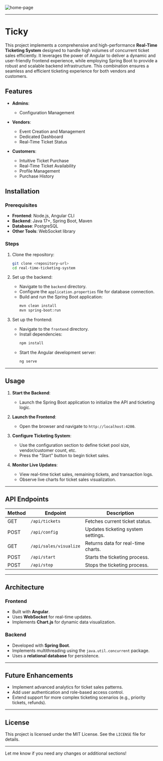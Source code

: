 ![home-page](https://github.com/user-attachments/assets/fb989e83-3a85-4318-af4e-42b648450dec)

---

# Ticky

This project implements a comprehensive and high-performance **Real-Time Ticketing System** designed to handle high volumes of concurrent ticket sales efficiently. 
It leverages the power of Angular to deliver a dynamic and user-friendly frontend experience, while employing Spring Boot to provide a robust and scalable backend infrastructure. 
This combination ensures a seamless and efficient ticketing experience for both vendors and customers.

## Features

- **Admins**:
  - Configuration Management
    
- **Vendors**:
  - Event Creation and Management
  - Dedicated Dashboard
  - Real-Time Ticket Status
 
- **Customers**:
  - Intuitive Ticket Purchase
  - Real-Time Ticket Availability
  - Profile Management
  - Purchase History

## Installation

### Prerequisites
- **Frontend**: Node.js, Angular CLI
- **Backend**: Java 17+, Spring Boot, Maven
- **Database**: PostgreSQL 
- **Other Tools**: WebSocket library

### Steps
1. Clone the repository:
   ```bash
   git clone <repository-url>
   cd real-time-ticketing-system
   ```

2. Set up the backend:
   - Navigate to the `backend` directory.
   - Configure the `application.properties` file for database connection.
   - Build and run the Spring Boot application:
     ```bash
     mvn clean install
     mvn spring-boot:run
     ```

3. Set up the frontend:
   - Navigate to the `frontend` directory.
   - Install dependencies:
     ```bash
     npm install
     ```
   - Start the Angular development server:
     ```bash
     ng serve
     ```

---

## Usage

1. **Start the Backend**:
   - Launch the Spring Boot application to initialize the API and ticketing logic.

2. **Launch the Frontend**:
   - Open the browser and navigate to `http://localhost:4200`.

3. **Configure Ticketing System**:
   - Use the configuration section to define ticket pool size, vendor/customer count, etc.
   - Press the "Start" button to begin ticket sales.

4. **Monitor Live Updates**:
   - View real-time ticket sales, remaining tickets, and transaction logs.
   - Observe live charts for ticket sales visualization.

---

## API Endpoints

| Method | Endpoint               | Description                          |
|--------|------------------------|--------------------------------------|
| GET    | `/api/tickets`         | Fetches current ticket status.       |
| POST   | `/api/config`          | Updates ticketing system settings.   |
| GET    | `/api/sales/visualize` | Returns data for real-time charts.   |
| POST   | `/api/start`           | Starts the ticketing process.        |
| POST   | `/api/stop`            | Stops the ticketing process.         |

---

## Architecture

### Frontend
- Built with **Angular**.
- Uses **WebSocket** for real-time updates.
- Implements **Chart.js** for dynamic data visualization.

### Backend
- Developed with **Spring Boot**.
- Implements multithreading using the `java.util.concurrent` package.
- Uses a **relational database** for persistence.

---

## Future Enhancements
- Implement advanced analytics for ticket sales patterns.
- Add user authentication and role-based access control.
- Extend support for more complex ticketing scenarios (e.g., priority tickets, refunds).

---

## License
This project is licensed under the MIT License. See the `LICENSE` file for details.

---

Let me know if you need any changes or additional sections!
